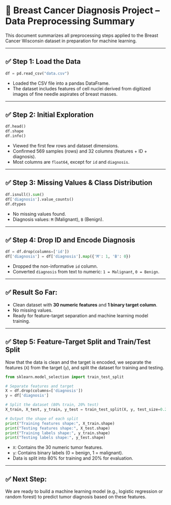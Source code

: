 
# 🧬 Breast Cancer Diagnosis Project – Data Preprocessing Summary

This document summarizes all preprocessing steps applied to the Breast Cancer Wisconsin dataset in preparation for machine learning.

---

## ✅ Step 1: Load the Data
```python
df = pd.read_csv("data.csv")
```
- Loaded the CSV file into a pandas DataFrame.
- The dataset includes features of cell nuclei derived from digitized images of fine needle aspirates of breast masses.

---

## ✅ Step 2: Initial Exploration
```python
df.head()
df.shape
df.info()
```
- Viewed the first few rows and dataset dimensions.
- Confirmed 569 samples (rows) and 32 columns (features + ID + diagnosis).
- Most columns are `float64`, except for `id` and `diagnosis`.

---

## ✅ Step 3: Missing Values & Class Distribution
```python
df.isnull().sum()
df['diagnosis'].value_counts()
df.dtypes
```
- No missing values found.
- Diagnosis values: `M` (Malignant), `B` (Benign).

---

## ✅ Step 4: Drop ID and Encode Diagnosis
```python
df = df.drop(columns=['id'])
df['diagnosis'] = df['diagnosis'].map({'M': 1, 'B': 0})
```
- Dropped the non-informative `id` column.
- Converted `diagnosis` from text to numeric: `1 = Malignant`, `0 = Benign`.

---

## ✅ Result So Far:
- Clean dataset with **30 numeric features** and **1 binary target column**.
- No missing values.
- Ready for feature-target separation and machine learning model training.

---

## ✅ Step 5: Feature-Target Split and Train/Test Split

Now that the data is clean and the target is encoded, we separate the features (`X`) from the target (`y`), and split the dataset for training and testing.

```python
from sklearn.model_selection import train_test_split

# Separate features and target
X = df.drop(columns=['diagnosis'])
y = df['diagnosis']

# Split the dataset (80% train, 20% test)
X_train, X_test, y_train, y_test = train_test_split(X, y, test_size=0.2, random_state=42)

# Output the shape of each split
print("Training features shape:", X_train.shape)
print("Testing features shape:", X_test.shape)
print("Training labels shape:", y_train.shape)
print("Testing labels shape:", y_test.shape)
```
- `X`: Contains the 30 numeric tumor features.
- `y`: Contains binary labels (0 = benign, 1 = malignant).
- Data is split into 80% for training and 20% for evaluation.

---

## ✅ Next Step:
We are ready to build a machine learning model (e.g., logistic regression or random forest) to predict tumor diagnosis based on these features.

